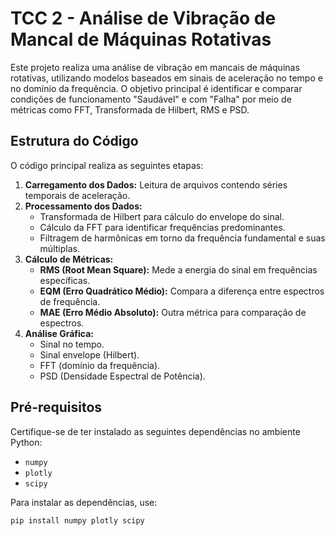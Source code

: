 # TCC 2 - Análise de Vibração de Mancal de Máquinas Rotativas

Este projeto realiza uma análise de vibração em mancais de máquinas rotativas, utilizando modelos baseados em sinais de aceleração no tempo e no domínio da frequência. O objetivo principal é identificar e comparar condições de funcionamento "Saudável" e com "Falha" por meio de métricas como FFT, Transformada de Hilbert, RMS e PSD.

## Estrutura do Código

O código principal realiza as seguintes etapas:
1. **Carregamento dos Dados:** Leitura de arquivos contendo séries temporais de aceleração.
2. **Processamento dos Dados:** 
   - Transformada de Hilbert para cálculo do envelope do sinal.
   - Cálculo da FFT para identificar frequências predominantes.
   - Filtragem de harmônicas em torno da frequência fundamental e suas múltiplas.
3. **Cálculo de Métricas:**
   - **RMS (Root Mean Square):** Mede a energia do sinal em frequências específicas.
   - **EQM (Erro Quadrático Médio):** Compara a diferença entre espectros de frequência.
   - **MAE (Erro Médio Absoluto):** Outra métrica para comparação de espectros.
4. **Análise Gráfica:**
   - Sinal no tempo.
   - Sinal envelope (Hilbert).
   - FFT (domínio da frequência).
   - PSD (Densidade Espectral de Potência).

## Pré-requisitos

Certifique-se de ter instalado as seguintes dependências no ambiente Python:
- `numpy`
- `plotly`
- `scipy`

Para instalar as dependências, use:
```bash
pip install numpy plotly scipy
